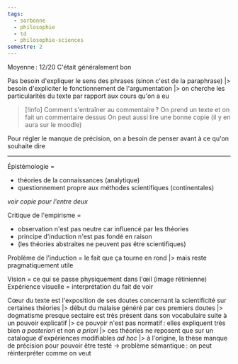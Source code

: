 ```yaml
---
tags:
  - sorbonne
  - philosophie
  - td
  - philosophie-sciences
semestre: 2
---
```

Moyenne : 12/20
C'était généralement bon

Pas besoin d'expliquer le sens des phrases (sinon c'est de la paraphrase)
|> besoin d'expliciter le fonctionnement de l'argumentation
|> on cherche les particularités du texte par rapport aux cours qu'on a eu

> [!info] Comment s'entraîner au commentaire ?
> On prend un texte et on fait un commentaire dessus
> On peut aussi lire une bonne copie (il y en aura sur le moodle)

Pour régler le manque de précision, on a besoin de penser avant à ce qu'on souhaite dire

---

Épistémologie =
- théories de la connaissances (analytique)
- questionnement propre aux méthodes scientifiques (continentales)

*voir copie pour l'entre deux*

Critique de l'empirisme =
- observation n'est pas neutre car influencé par les théories
- principe d'induction n'est pas fondé en raison
- (les théories abstraites ne peuvent pas être scientifiques)

Problème de l'induction = le fait que ça tourne en rond
|> mais reste pragmatiquement utile

Vision = ce qui se passe physiquement dans l'œil (image rétinienne)
Expérience visuelle = interprétation du fait de voir

Cœur du texte est l'exposition de ses doutes concernant la scientificité sur certaines théories
|> début du malaise généré par ces premiers doutes
|> dogmatisme presque sectaire est très présent dans son vocabulaire suite à un pouvoir explicatif
|> ce pouvoir n'est pas normatif : elles expliquent très bien *a posteriori* et non *a priori*
|> ces théories ne reposent que sur un catalogue d'expériences modifiables *ad hoc*
|> à l'origine, la thèse manque de précision pour pouvoir être testé -> problème sémantique : on peut réinterpréter comme on veut